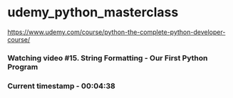 # udemy_python_masterclass

https://www.udemy.com/course/python-the-complete-python-developer-course/

### Watching video #15. String Formatting - Our First Python Program

### Current timestamp - 00:04:38
